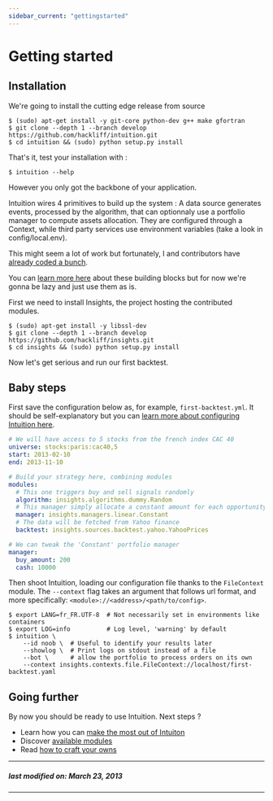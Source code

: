 ```yaml
---
sidebar_current: "gettingstarted"
---
```


# Getting started

## Installation

We're going to install the cutting edge release from source

```console
$ (sudo) apt-get install -y git-core python-dev g++ make gfortran
$ git clone --depth 1 --branch develop https://github.com/hackliff/intuition.git
$ cd intuition && (sudo) python setup.py install
```

That's it, test your installation with :

```console
$ intuition --help
```

However you only got the backbone of your application.

Intuition wires 4 primitives to build up the system : A data source generates
events, processed by the algorithm, that can optionnaly use a portfolio manager
to compute assets allocation. They are configured through a Context, while
third party services use environment variables (take a look in
config/local.env).

This might seem a lot of work but fortunately, I and contributors have
[already coded a bunch](https://github.com/hackliff/insights).

You can [learn more here](/articles/insights) about these building blocks
but for now we're gonna be lazy and just use them as is.

First we need to install Insights, the project hosting the contributed modules.

```console
$ (sudo) apt-get install -y libssl-dev
$ git clone --depth 1 --branch develop https://github.com/hackliff/insights.git
$ cd insights && (sudo) python setup.py install
```

Now let's get serious and run our first backtest.


## Baby steps

First save the configuration below as, for example, `first-backtest.yml`. It
should be self-explanatory but you can [learn more about configuring Intuition
here](/articles/api/contexts.html).

```yml
# We will have access to 5 stocks from the french index CAC 40
universe: stocks:paris:cac40,5
start: 2013-02-10
end: 2013-11-10

# Build your strategy here, combining modules
modules:
  # This one triggers buy and sell signals randomly
  algorithm: insights.algorithms.dummy.Random
  # This manager simply allocate a constant amount for each opportunity it receives
  manager: insights.managers.linear.Constant
  # The data will be fetched from Yahoo finance
  backtest: insights.sources.backtest.yahoo.YahooPrices

# We can tweak the 'Constant' portfolio manager
manager:
  buy_amount: 200
  cash: 10000
```

Then shoot Intuition, loading our configuration file thanks to the
`FileContext` module. The `--context` flag takes an argument that follows url
format, and more specifically: `<module>://<address>/<path/to/config>`.

```shell
$ export LANG=fr_FR.UTF-8  # Not necessarily set in environments like containers
$ export LOG=info          # Log level, 'warning' by default
$ intuition \
    --id noob \  # Useful to identify your results later
    --showlog \  # Print logs on stdout instead of a file
    --bot \      # allow the portfolio to process orders on its own
    --context insights.contexts.file.FileContext://localhost/first-backtest.yaml
```

## Going further

By now you should be ready to use Intuition. Next steps ?

* Learn how you can [make the most out of Intuiton](/articles/intuition)
* Discover [available modules](/articles/insights)
* Read [how to craft your owns](/articles/api)




-------
##### last modified on: March 23, 2013
-------
